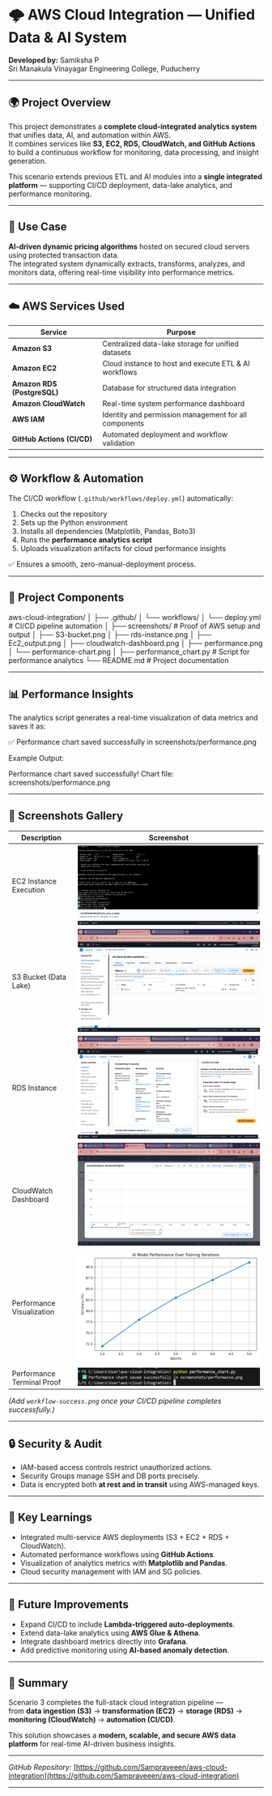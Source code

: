# 🌩️ AWS Cloud Integration — Unified Data & AI System

**Developed by:** Samiksha P  
Sri Manakula Vinayagar Engineering College, Puducherry  

---

## 🌍 Project Overview
This project demonstrates a **complete cloud-integrated analytics system** that unifies data, AI, and automation within AWS.  
It combines services like **S3, EC2, RDS, CloudWatch, and GitHub Actions** to build a continuous workflow for monitoring, data processing, and insight generation.  

This scenario extends previous ETL and AI modules into a **single integrated platform** — supporting CI/CD deployment, data-lake analytics, and performance monitoring.

---

## 🧠 Use Case
**AI-driven dynamic pricing algorithms** hosted on secured cloud servers using protected transaction data.  
The integrated system dynamically extracts, transforms, analyzes, and monitors data, offering real-time visibility into performance metrics.

---

## ☁️ AWS Services Used
| Service | Purpose |
|----------|----------|
| **Amazon S3** | Centralized data-lake storage for unified datasets |
| **Amazon EC2** | Cloud instance to host and execute ETL & AI workflows |
| **Amazon RDS (PostgreSQL)** | Database for structured data integration |
| **Amazon CloudWatch** | Real-time system performance dashboard |
| **AWS IAM** | Identity and permission management for all components |
| **GitHub Actions (CI/CD)** | Automated deployment and workflow validation |

---

## ⚙️ Workflow & Automation
The CI/CD workflow (`.github/workflows/deploy.yml`) automatically:
1. Checks out the repository  
2. Sets up the Python environment  
3. Installs all dependencies (Matplotlib, Pandas, Boto3)  
4. Runs the **performance analytics script**  
5. Uploads visualization artifacts for cloud performance insights  

✅ Ensures a smooth, zero-manual-deployment process.

---

## 🧩 Project Components
aws-cloud-integration/
│
├── .github/
│ └── workflows/
│ └── deploy.yml # CI/CD pipeline automation
│
├── screenshots/ # Proof of AWS setup and output
│ ├── S3-bucket.png
│ ├── rds-instance.png
│ ├── Ec2_output.png
│ ├── cloudwatch-dashboard.png
│ ├── performance.png
│ └── performance-chart.png
│
├── performance_chart.py # Script for performance analytics
└── README.md # Project documentation


---

## 📊 Performance Insights
The analytics script generates a real-time visualization of data metrics and saves it as:



✅ Performance chart saved successfully in screenshots/performance.png


Example Output:


Performance chart saved successfully!
Chart file: screenshots/performance.png


---

## 📸 Screenshots Gallery
| Description | Screenshot |
|--------------|-------------|
| EC2 Instance Execution | ![EC2](screenshots/Ec2_output.png) |
| S3 Bucket (Data Lake) | ![S3](screenshots/S3-bucket.png) |
| RDS Instance | ![RDS](screenshots/rds-instance.png) |
| CloudWatch Dashboard | ![CloudWatch](screenshots/cloudwatch-dashboard.png) |
| Performance Visualization | ![Chart](screenshots/performance.png) |
| Performance Terminal Proof | ![Chart CLI](screenshots/performance-chart.png) |

*(Add `workflow-success.png` once your CI/CD pipeline completes successfully.)*

---

## 🔒 Security & Audit
- IAM-based access controls restrict unauthorized actions.  
- Security Groups manage SSH and DB ports precisely.  
- Data is encrypted both **at rest and in transit** using AWS-managed keys.  

---

## 🧾 Key Learnings
- Integrated multi-service AWS deployments (S3 + EC2 + RDS + CloudWatch).  
- Automated performance workflows using **GitHub Actions**.  
- Visualization of analytics metrics with **Matplotlib and Pandas**.  
- Cloud security management with IAM and SG policies.  

---

## 🚀 Future Improvements
- Expand CI/CD to include **Lambda-triggered auto-deployments**.  
- Extend data-lake analytics using **AWS Glue & Athena**.  
- Integrate dashboard metrics directly into **Grafana**.  
- Add predictive monitoring using **AI-based anomaly detection**.  

---

## 📘 Summary
Scenario 3 completes the full-stack cloud integration pipeline —  
from **data ingestion (S3)** → **transformation (EC2)** → **storage (RDS)** → **monitoring (CloudWatch)** → **automation (CI/CD)**.  

This solution showcases a **modern, scalable, and secure AWS data platform** for real-time AI-driven business insights.

---

*GitHub Repository:* [https://github.com/Sampraveeen/aws-cloud-integration](https://github.com/Sampraveeen/aws-cloud-integration)

---